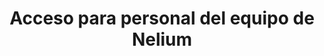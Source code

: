 ---
title: "Acceso para personal del equipo de Nelium"
linkTitle: "Acceso Personal"
menu:
  main:
    weight: 40
---